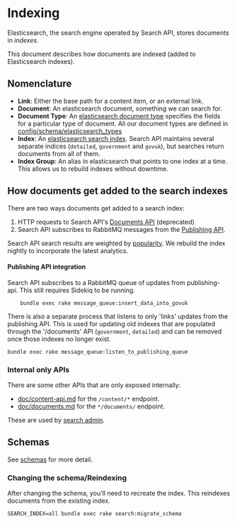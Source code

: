 # Indexing

Elasticsearch, the search engine operated by Search API, stores documents
in *indexes*.

This document describes how documents are indexed (added to Elasticsearch indexes).

<!-- TODO: this is a stub; we should describe in more detail how
documents are added to the search indexes -->

## Nomenclature

- **Link**: Either the base path for a content item, or an external link.
- **Document**: An elasticsearch document, something we can search for.
- **Document Type**: An [elasticsearch document
	type](https://www.elastic.co/guide/en/elasticsearch/guide/current/mapping.html)
	specifies the fields for a particular type of document. All our document
	types are defined in
	[config/schema/elasticsearch_types](config/schema/elasticsearch_types)
- **Index**: An [elasticsearch search
	index](https://www.elastic.co/blog/what-is-an-elasticsearch-index). Search API
	maintains several separate indices (`detailed`, `government` and `govuk`),
	but searches return documents from all of them.
- **Index Group**: An alias in elasticsearch that points to one index at a
	time. This allows us to rebuild indexes without downtime.


## How documents get added to the search indexes

There are two ways documents get added to a search index:

1. HTTP requests to Search API's [Documents API](doc/documents.md) (deprecated)
2. Search API subscribes to RabbitMQ messages from the
	 [Publishing API](https://github.com/alphagov/publishing-api).

Search API search results are weighted by [popularity](doc/popularity.md). We
rebuild the index nightly to incorporate the latest analytics.

#### Publishing API integration

Search API subscribes to a RabbitMQ queue of updates from publishing-api. This
still requires Sidekiq to be running.

		bundle exec rake message_queue:insert_data_into_govuk

There is also a separate process that listens to only 'links' updates from the publishing API. This is used for updating old indexes that are populated through the '/documents' API (`government`, `detailed`) and can be removed once those indexes no longer exist.

    bundle exec rake message_queue:listen_to_publishing_queue

### Internal only APIs

There are some other APIs that are only exposed internally:

- [doc/content-api.md](doc/content-api.md) for the `/content/*` endpoint.
- [doc/documents.md](doc/documents.md) for the `*/documents/` endpoint.

These are used by [search admin](https://github.com/alphagov/search-admin/).

## Schemas

See [schemas](doc/schemas.md) for more detail.

### Changing the schema/Reindexing

After changing the schema, you'll need to recreate the index. This reindexes documents from the existing index.

    SEARCH_INDEX=all bundle exec rake search:migrate_schema
